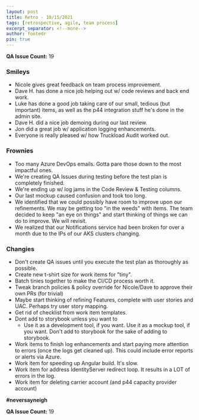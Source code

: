 ```yaml
---
layout: post
title: Retro - 10/15/2021
tags: [retrospective, agile, team process]
excerpt_separator: <!--more-->
author: footedr
pin: true
---
```


__QA Issue Count:__ 19

<!--more-->

### Smileys
- Nicole gives great feedback on team process improvement.
- Dave H. has done a nice job helping out w/ code reviews and back end work.
- Luke has done a good job taking care of our small, tedious (but important) items, as well as the p44 integration stuff he's done in the admin site.
- Dave H. did a nice job demoing during our last review.
- Jon did a great job w/ application logging enhancements.
- Everyone is really pleased w/ how Truckload Audit worked out.

### Frownies
- Too many Azure DevOps emails. Gotta pare those down to the most impactful ones.
- We're creating QA Issues during testing before the test plan is completely finished.
- We're ending up w/ log jams in the Code Review & Testing columns.
- Our last mockup caused confusion and took too long.
- We identified that we could possibly have room to improve upon our refinements. We may be getting too "in the weeds" with items. The team decided to keep "an eye on things" and start thinking of things we can do to improve. We will revisit.
- We realized that our Notifications service had been broken for over a month due to the IPs of our AKS clusters changing.

### Changies
- Don't create QA issues until you execute the test plan as thoroughly as possible.
- Create new t-shirt size for work items for "tiny".
- Batch tinies together to make the CI/CD process worth it.
- Tweak branch policies & policy override for Nicole/Dave to approve their own PRs (for trivial)
- Maybe start thinking of refining Features, complete with user stories and UAC. Perhaps try user story mapping.
- Get rid of checklist from work item templates.
- Dont add to storybook unless you want to
  - Use it as a development tool, if you want. Use it as a mockup tool, if you want. Don't add to storybook for the sake of adding to storybook.
- Work items to finish log enhancements and start paying more attention to errors (once the logs get cleaned up). This could include error reports or alerts via Azure.
- Work item for speeding up Angular build. It's slow.
- Work item for address IdentityServer redirect loop. It results in a LOT of errors in the log.
- Work item for deleting carrier account (and p44 capacity provider account)

**#neversayneigh**

__QA Issue Count:__ 19